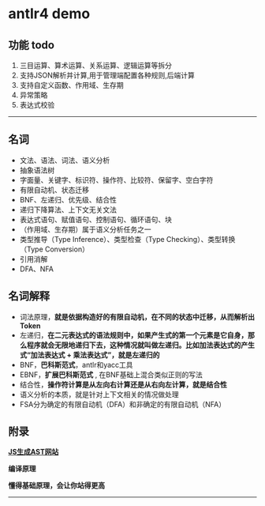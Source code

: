 # antlr4 demo 

## 功能 todo
1. 三目运算、算术运算、关系运算、逻辑运算等拆分
2. 支持JSON解析并计算,用于管理端配置各种规则,后端计算
3. 支持自定义函数、作用域、生存期
4. 异常策略
5. 表达式校验

---

## 名词

- 文法、语法、词法、语义分析
- 抽象语法树
- 字面量、关键字、标识符、操作符、比较符、保留字、空白字符
- 有限自动机、状态迁移
- BNF、左递归、优先级、结合性
- 递归下降算法、上下文无关文法
- 表达式语句、赋值语句、控制语句、循环语句、块
- （作用域、生存期）属于语义分析任务之一
- 类型推导（Type Inference）、类型检查（Type Checking）、类型转换（Type Conversion）
- 引用消解
- DFA、NFA 


## 名词解释
- 词法原理，<strong>就是依据构造好的有限自动机，在不同的状态中迁移，从而解析出Token</strong>
- 左递归，<strong>在二元表达式的语法规则中，如果产生式的第一个元素是它自身，那么程序就会无限地递归下去，这种情况就叫做左递归。比如加法表达式的产生式“加法表达式 + 乘法表达式”，就是左递归的</strong>
- BNF，<strong>巴科斯范式</strong>，antlr和yacc工具
- EBNF，<strong>扩展巴科斯范式</strong> , 在BNF基础上混合类似正则的写法
- 结合性，<strong>操作符计算是从左向右计算还是从右向左计算，就是结合性</strong>
- 语义分析的本质，就是针对上下文相关的情况做处理
- FSA分为确定的有限自动机（DFA）和非确定的有限自动机（NFA）


## 附录
 **[JS生成AST网站](https://resources.jointjs.com/demos/javascript-ast)**

 **编译原理**

 **懂得基础原理，会让你站得更高**

 ****




